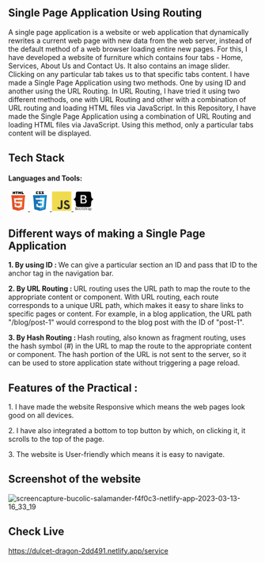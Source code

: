## Single Page Application Using Routing
A single page application is a website or web application that dynamically rewrites a current web page with new data
from the web server, instead of the default method of a web browser loading entire new pages.
For this, I have developed a website of furniture which contains four tabs - Home, Services, About Us and Contact Us.
It also contains an image slider. Clicking on any particular tab takes us to that specific tabs content.
I have made a Single Page Application using two methods. One by using ID and another using the URL Routing.
In  URL Routing, I have tried it using two different methods, one with URL Routing and other with a combination of 
URL routing and loading HTML files via JavaScript.
In this Repository, I have made the Single Page Application using a combination of URL Routing and loading HTML files via JavaScript.
Using this method, only a particular tabs content will be displayed.

## Tech Stack
<h4 align="left">Languages and Tools:</h4>
<p align="left">
    <a href="https://www.w3.org/html/" target="_blank" rel="noreferrer">
    <img src="https://raw.githubusercontent.com/devicons/devicon/master/icons/html5/html5-original-wordmark.svg" alt="html5" width="40" height="40"/> </a>
  <a href="https://www.w3schools.com/css/" target="_blank" rel="noreferrer">
    <img src="https://raw.githubusercontent.com/devicons/devicon/master/icons/css3/css3-original-wordmark.svg" alt="css3" width="40" height="40"/> </a>
  <a href="https://developer.mozilla.org/en-US/docs/Web/JavaScript" target="_blank" rel="noreferrer">
    <img src="https://raw.githubusercontent.com/devicons/devicon/master/icons/javascript/javascript-original.svg" alt="javascript" width="40" height="40"/> </a>
  <a href="https://getbootstrap.com" target="_blank" rel="noreferrer">
  <img src="https://raw.githubusercontent.com/devicons/devicon/master/icons/bootstrap/bootstrap-plain-wordmark.svg" alt="bootstrap" width="40" height="40"/> </a>
</p>

## Different ways of making a Single Page Application
<p><strong>1. By using ID : </strong>We can give a particular section an ID and pass that ID to the anchor tag in the navigation bar.</p>
<p><strong>2. By URL Routing : </strong>URL routing uses the URL path to map the route to the appropriate content or component. With URL routing, each route 
corresponds to a unique URL path, which makes it easy to share links to specific pages or content. For example, in a blog application, 
the URL path "/blog/post-1" would correspond to the blog post with the ID of "post-1".</p>
<p><strong>3. By Hash Routing : </strong>Hash routing, also known as fragment routing, uses the hash symbol (#) in the URL to map the route to the appropriate 
content or component. The hash portion of the URL is not sent to the server, so it can be used to store application state without triggering a 
page reload.</p>

## Features of the Practical :
<p>1. I have made the website Responsive which means the web pages look good on all devices.</p>
<p>2. I have also integrated a bottom to top button by which, on clicking it, it scrolls to the top of the page.</p>
<p>3. The website is User-friendly which means it is easy to navigate.</p>

## Screenshot of the website
![screencapture-bucolic-salamander-f4f0c3-netlify-app-2023-03-13-16_33_19](https://user-images.githubusercontent.com/122269010/224704723-e1f0bcdd-b926-4f5a-8e45-ec830448a859.png)

## Check Live
https://dulcet-dragon-2dd491.netlify.app/service
